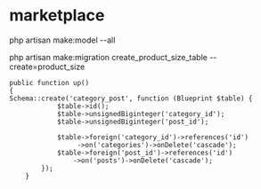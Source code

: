 # marketplace

php artisan make:model <modelName> --all


php artisan make:migration create_product_size_table --create=product_size
```
public function up()
{
Schema::create('category_post', function (Blueprint $table) {
            $table->id();
            $table->unsignedBiginteger('category_id');
            $table->unsignedBiginteger('post_id');

            $table->foreign('category_id')->references('id')
                 ->on('categories')->onDelete('cascade');
            $table->foreign('post_id')->references('id')
                ->on('posts')->onDelete('cascade');
        });
    }
```